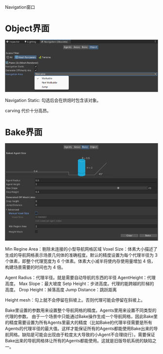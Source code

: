 Navigation窗口

# Object界面
![alt text](images/image.png)

Navigation Static: 勾选后会在烘焙时包含该对象。


carving 代价十分高昂。


# Bake界面
![alt text](images/image-1.png)

Min Regine Area：剔除未连接的小型导航网格区域
Voxel Size：体素大小描述了生成的导航网格表示场景几何体的准确程度。默认的精度设置为每个代理半径为 3 个体素，即整个代理宽度为 6 个体素。体素大小减半将使内存使用量增加 4 倍，构建场景需要的时间也为 4 倍。

Agent Radius：代理半径。就是需要自动导航的东西的半径
AgentHeight：代理高度。
Max Slope：最大坡度
Setp Height：步进高度。代理的能跨越的阶梯的高度。
Drop Height：掉落高度
Jump Distance：跳跃距离

Height mesh：勾上就不会停留在斜坡上。否则代理可能会停留在斜坡上。


Bake里设置的参数用来设置整个导航网格的精度。Agents里用来设置不同类型的代理的参数。
由于一个场景中只能通过Bake操作生成一个导航网格，因此Bake里的精度需要设置为所有Agents里最大的精度（比如Bake的代理半径需要是所有Agents的代理半径的最大值。这样才能保证所有的Agents都能使用Bake出来的导航网格。缺陷是可能会出现由于粒度太大导致的小Agent不合理绕行）。需要保证Bake出来的导航网格体让所有的Agents都能使用。这就是旧版导航系统的缺陷之一。